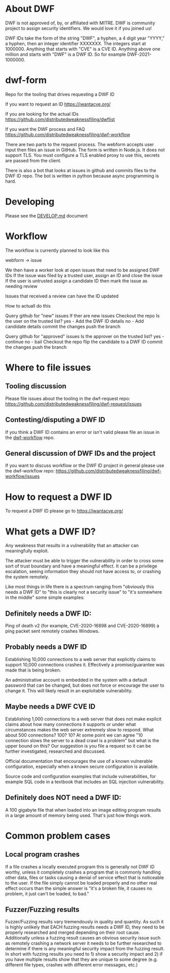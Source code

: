 # About DWF

DWF is not approved of, by, or affiliated with MITRE. DWF is community project to assign security identifiers. We would love it if you joined us!

DWF IDs take the form of the string "DWF", a hyphen, a 4 digit year "YYYY," a hyphen, then an integer identifier XXXXXXX. The integers start at 1000000. Anything that starts with "CVE" is a CVE ID. Anything above one million and starts with "DWF" is a DWF ID. So for example DWF-2021-1000000.

# dwf-form
Repo for the tooling that drives requesting a DWF ID

If you want to request an ID
https://iwantacve.org/

If you are looking for the actual IDs
https://github.com/distributedweaknessfiling/dwflist

If you want the DWF process and FAQ
https://github.com/distributedweaknessfiling/dwf-workflow

There are two parts to the request process. The webform accepts user input then
files an issue in GitHub. The form is written in Node.js. It does not support
TLS. You must configure a TLS enabled proxy to use this, secrets are passed
from the client.

There is also a bot that looks at issues in github and commits files to the DWF
ID repo. The bot is written in python because async programming is hard.

# Developing
Please see the [DEVELOP.md](https://github.com/distributedweaknessfiling/dwf-request/blob/main/DEVELOP.md) document


# Workflow
The workflow is currently planned to look like this

webform -> issue

We then have a worker look at open issues that need to be assigned DWF IDs
If the issue was filed by a trusted user, assign an ID and close the issue
If the user is untrusted assign a candidate ID then mark the issue as needing review

Issues that received a review can have the ID updated


How to actuall do this

Query github for "new" issues
If ther are new issues
Checkout the repo
Is the user on the trusted list?
yes - Add the DWF ID details
no - Add candidate details
commit the changes
push the branch

Query github for "approved" issues
Is the approver on the trusted list?
yes - continue
no - bail
Checkout the repo
flip the candidate to a DWF ID
commit the changes
push the branch

# Where to file issues

## Tooling discussion
Please file issues about the tooling in the dwf-request repo: https://github.com/distributedweaknessfiling/dwf-request/issues

## Contesting/disputing a DWF ID

If you think a DWF ID contains an error or isn't valid please file an issue in the [dwf-workflow](https://github.com/distributedweaknessfiling/dwf-workflow) repo.

## General discussion of DWF IDs and the project

If you want to discuss workflow or the DWF ID project in general please use the dwf-workflow repo: https://github.com/distributedweaknessfiling/dwf-workflow/issues

# How to request a DWF ID

To request a DWF ID please go to https://iwantacve.org/

# What gets a DWF ID?

Any weakness that results in a vulnerability that an attacker can meaningfully exploit.

The attacker must be able to trigger the vulnerability in order to cross some sort of trust boundary and have a meaningful effect. It can be a privilege escalation, seeing information they should not have access to, or crashing the system remotely.

Like most things in life there is a spectrum ranging from "obviously this needs a DWF ID" to "this is clearly not a security issue" to "it's somewhere in the middle" some simple examples:

## Definitely needs a DWF ID:

Ping of death v2 (for example, CVE-2020-16898 and CVE-2020-16899) a ping packet sent remotely crashes Windows.

## Probably needs a DWF ID 

Establishing 10,000 connections to a web server that explicitly claims to support 10,000 connections crashes it. Effectively a promise/guarantee was made that is being broken.

An administrative account is embedded in the system with a default password that can be changed, but does not force or encourage the user to change it. This will likely result in an exploitable vulnerability.

## Maybe needs a DWF CVE ID 

Establishing 1,000 connections to a web server that does not make explicit claims about how many connections it supports or under what circumstances makes the web server extremely slow to respond. What about 500 connections? 100? 10? At some point we can agree "10 connection slows the server to a dead crawl is a problem" but what is the upper bound on this? Our suggestion is you file a request so it can be further investigated, researched and discussed.

Official documentation that encourages the use of a known vulnerable configuration, especially when a known secure configuration is available.

Source code and configuration examples that include vulnerabilities, for example SQL code in a textbook that includes an SQL injection vulnerability.

## Definitely does NOT need a DWF ID:

A 100 gigabyte file that when loaded into an image editing program results in a large amount of memory being used. That's just how things work.

# Common problem cases

## Local program crashes

If a file crashes a locally executed program this is generally not DWF ID worthy, unless it completely crashes a program that is commonly handling other data, files or tasks causing a denial of service effect that is noticeable to the user. If the file simply cannot be loaded properly and no other real effect occurs than the simple answer is "it's a broken file, it causes no problem, it just can't be loaded, to bad."

## Fuzzer/Fuzzing results

Fuzzer/Fuzzing results vary tremendously in quality and quantity. As such it is highly unlikely that EACH fuzzing results needs a DWF ID, they need to be properly researched and merged depending on their root cause. Additionally unless a fuzzing result causes an obvious security issue such as remotely crashing a network server it needs to be further researched to determine if there is any meaningful security impact from the fuzzing result. In short with fuzzing results you need to 1) show a security impact and 2) if you have multiple results show that they are unique to some degree (e.g. different file types, crashes with different error messages, etc.)
